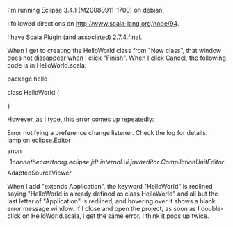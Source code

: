 I'm running Eclipse 3.4.1 (M20080911-1700) on debian.

I followed directions on http://www.scala-lang.org/node/94.

I have Scala Plugin (and associated) 2.7.4.final.

When I get to creating the HelloWorld class from "New class", that window does not dissappear when I click "Finish".  When I click Cancel, the following code is in HelloWorld.scala:

package hello

class HelloWorld {

}

However, as I type, this error comes up repeatedly:

Error notifying a preference change listener. Check the log for details.
lampion.eclipse.Editor$$$$anon$$1 cannot be cast to org.eclipse.jdt.internal.ui.javaeditor.CompilationUnitEditor$$AdaptedSourceViewer

When I add "extends Application", the keyword "HelloWorld" is redlined saying "HelloWorld is already defined as class HelloWorld" and all but the last letter of "Application" is redlined, and hovering over it shows a blank error message window.
If I close and open the project, as soon as I double-click on HelloWorld.scala, I get the same error. I think it pops up twice.
